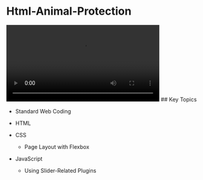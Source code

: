 # Html-Animal-Protection

<video width="400" controls Autoplay=autoplay>
  <source src="images/page.mov" type="video/mov">
</video>
## Key Topics

* Standard Web Coding
  
* HTML
  
* CSS
  * Page Layout with Flexbox
 
* JavaScript
  * Using Slider-Related Plugins
